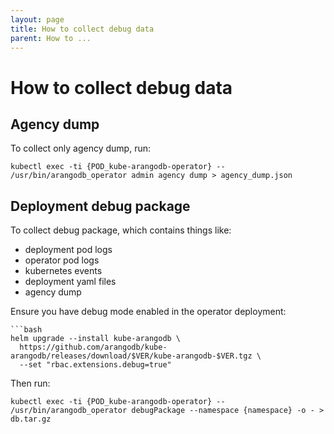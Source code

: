 ```yaml
---
layout: page
title: How to collect debug data
parent: How to ...
---
```


# How to collect debug data

## Agency dump

To collect only agency dump, run:

```shell
kubectl exec -ti {POD_kube-arangodb-operator} -- /usr/bin/arangodb_operator admin agency dump > agency_dump.json
```

## Deployment debug package

To collect debug package, which contains things like:
- deployment pod logs
- operator pod logs
- kubernetes events
- deployment yaml files
- agency dump

Ensure you have debug mode enabled in the operator deployment:
```shell
```bash
helm upgrade --install kube-arangodb \
  https://github.com/arangodb/kube-arangodb/releases/download/$VER/kube-arangodb-$VER.tgz \
  --set "rbac.extensions.debug=true"
```
    
Then run:
```shell
kubectl exec -ti {POD_kube-arangodb-operator} -- /usr/bin/arangodb_operator debugPackage --namespace {namespace} -o - > db.tar.gz
```
